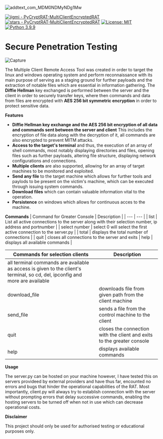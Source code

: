
![addtext_com_MDM0NDMyNDg1Mw](https://user-images.githubusercontent.com/87882680/147547214-cfe53580-ff7c-4312-bf2b-ae2feecd0697.png)

 [![jigmi - PyCryptRAT-MultiClientEncryptedRAT](https://img.shields.io/static/v1?label=jigmi&message=PyCryptRAT-MultiClientEncryptedRAT&color=black&logo=github)](https://github.com/jigmi/PyCryptRAT-MultiClientEncryptedRAT "Go to GitHub repo")
[![stars - PyCryptRAT-MultiClientEncryptedRAT](https://img.shields.io/github/stars/jigmi/PyCryptRAT-MultiClientEncryptedRAT?style=social)](https://github.com/jigmi/PyCryptRAT-MultiClientEncryptedRAT)   [![License: MIT](https://img.shields.io/badge/License-MIT-black.svg)](https://opensource.org/licenses/MIT) [![Python 3.9.9](https://img.shields.io/badge/python-3.9.9-black.svg)](https://www.python.org/downloads/release/python-399/)

# Secure Penetration Testing
![Capture](https://user-images.githubusercontent.com/87882680/147556303-10b22a09-8694-4e61-b3e0-16314f66e960.PNG)


The Multiple Client Remote Access Tool was created in order to target the linux and windows operating system and perform reconnaissance with its main purpose of serving as a staging ground for further payloads and the extraction of notable files which are essential in information gathering. The **Diffie Hellman** key exchanged is performed between the server and the client in order to securely transfer keys, where then commands and data from files are encrypted with **AES 256 bit symmetric encryption** in order to protect sensitive data. 



 __Features__
- **Diffie Hellman key exchange and the AES 256 bit encryption of all data and commands sent between the server and client** This includes the encryption of file data along with the decryption of it, all commands are also encrypted to prevent MITM attacks.
- **Access to the target's terminal** and thus, the execution of an array of shell commands, most notably displaying directories and files, opening files such as further payloads, altering file structure, displaying network configurations and connections.
- **Multiple clients** are also supported, allowing for an array of target machines to be monitored and exploited.
- **Send any file** to the target machine which allows for further tools and paylods to be present on the victim's machine, which can be executed through issuing system commands. 
- **Download files** which can contain valuable information vital to the operation.
- **Persistence** on windows which allows for continuous acces to the machine.

__Commands__
| Command for Greater Console | Description |
| --- | --- |
| list | List all active connections to the server along with their selection number, ip address and portnumber |
| select number | select 0 will select the first active connection to the server.py |
| total | displays the total number of connections |
| quit | closes all connections to the server and exits
| help | displays all available commands |

| Commands for selection clients | Description |
| --- | --- |
| all terminal commands are available as access is given to the client's terminal, so cd, del, ipconfig and more are available |
| download_file | downloads file from given path from the client machine |
| send_file | sends a file from the control machine to the client |
| quit | closes the connection with the client and exits to the greater console | 
| help | displays available commands |


__Usage__

The server.py can be hosted on your machine however, I have tested this on servers provideed by external providers and have thus far, encounted no errors and bugs that hinder the operational capabilities of the RAT. Most importantly, client.py will always try to establish connection with the server without prompting errors that delay successive commands, enabling the hosting servers to be turned off when not in use which can decrease operational costs.

__Disclaimer__

This project should only be used for authorised testing or educational purposes only.
